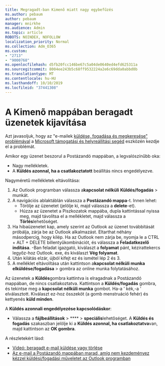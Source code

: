 ```yaml
---
title: Megragadt-ban Kimenõ miatt nagy egybefűzés
ms.author: pebaum
author: pebaum
manager: mnirkhe
ms.audience: Admin
ms.topic: article
ROBOTS: NOINDEX, NOFOLLOW
localization_priority: Normal
ms.collection: Adm_O365
ms.custom:
- "2713"
- "9000768"
ms.openlocfilehash: d5fb20fcc146be67c5a04de0640ed4efd625311a
ms.sourcegitcommit: 8004ee243b5c68ff9532224a2e6c69dda0abbd0b
ms.translationtype: MT
ms.contentlocale: hu-HU
ms.lasthandoff: 10/10/2019
ms.locfileid: "37441308"
---
```

# <a name="fix-messages-that-are-stuck-in-the-outbox"></a>A Kimenõ mappában beragadt üzenetek kijavítása

Azt javasoljuk, hogy az "e-mailek [küldése, fogadása és megkeresése" problémával](https://aka.ms/SaRA-OutlookSendReceive) a [Microsoft támogatási és helyreállítási segéd](https://diagnostics.office.com/#/) eszközén kezdje el a problémát.

Amikor egy üzenet beszorul a Postázandó mappában, a legvalószínűbb oka:
- Nagy mellékletek.
- A **Küldés azonnal, ha a csatlakoztatott** beállítás nincs engedélyezve.

Nagyméretű mellékletek eltávolítása: 

1. Az Outlook programban válassza a**kapcsolat nélküli** **Küldés/fogadás** > munkát. 
2. A navigációs ablaktáblán válassza a **Postázandó mappa**-t. Innen lehet: 
    - Törölje az üzenetet (jelölje ki, majd válassza a **delete**-et).
    - Húzza az üzenetet a Piszkozatok mappába, dupla kattintással nyissa meg, majd távolítsa el a mellékletet, majd válassza a **Törlés**lehetõséget.
3. Ha hibaüzenetet kap, amely szerint az Outlook az üzenet továbbítását próbálja, zárja be az Outlook alkalmazást. Eltarthat néhány másodpercig, hogy kilép. Ha az Outlook nem zárja be, nyomja le a CTRL + ALT + DELETE billentyűkombinációt, és válassza a **Feladatkezelő indítása**. -Ban feladat igazgató, kiválaszt a **folyamat** pánt, kézirattekercs legyőz-hoz Outlook. exe, és kiválaszt **Vég folyamat**.
4. Után kilátás elzár, újból kifejt ez és ismétel lép 2 és 3. 
5. A melléklet eltávolítása után kattintson a**kapcsolat nélküli munka** **elküldése/fogadása** > gombra az online munka folytatásához. 

Az üzenetek a **Küldés**gombra kattintva is elragadnak a Postázandó mappában, de nincs csatlakoztatva. Kattintson a **Küldés/fogadás** gombra, és tekintse meg a **kapcsolat nélküli munka** gombot. Ha-a ' kék,-a ' elválasztott. Kiválaszt ez-hoz összeköt (a gomb menstruáció fehér) és kettyenés **küld minden**.
 
A **Küldés azonnali engedélyezése kapcsolódáskor**:
 
- Válassza a **fájlbeállítások** > **** >  **speciális**lehetőséget.
A **Küldés és fogadás** szakaszban jelölje ki a **Küldés azonnal, ha csatlakoztatva**van, majd kattintson az **OK gombra**.
 
A részletekért lásd:
- [Videó: beragadt e-mail küldése vagy törlése](https://support.office.com/article/Video-Send-or-delete-an-email-stuck-in-your-outbox-26d5d34a-4e5f-444a-a9e8-44db04a94dec) 
- [Az e-mail a Postázandó mappában marad, amíg nem kezdeményez kézzel küldési/fogadási műveletet az Outlook programban](https://support.microsoft.com/help/2797572/email-stays-in-the-outbox-folder-until-you-manually-initiate-a-send-re)
